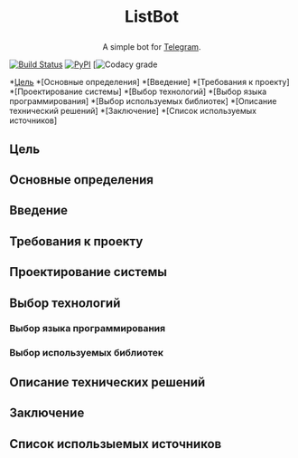 # <p align="center">ListBot
<p align="center"> A simple bot for <a href="https://telegram.org/">Telegram</a>.
  
[![Build Status](https://travis-ci.org/VladislavBurch/ListBot.svg?branch=master)](https://travis-ci.org/VladislavBurch/ListBot)
[![PyPI](https://img.shields.io/pypi/v/nine.svg)](https://pypi.python.org/pypi/ListBot/)
[![Codacy grade](https://img.shields.io/codacy/grade/e27821fb6289410b8f58338c7e0bc686.svg)

*[Цель](#цель)
*[Основные определения]
*[Введение]
*[Требования к проекту]
*[Проектирование системы]
*[Выбор технологий]
  *[Выбор языка программирования]
  *[Выбор используемых библиотек]
*[Описание технический решений]
*[Заключение]
*[Список используемых источников]

## Цель
## Основные определения
## Введение
## Требования к проекту
## Проектирование системы
## Выбор технологий
### Выбор языка программирования
### Выбор используемых библиотек
## Описание технических решений
## Заключение
## Список использыемых источников
